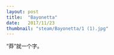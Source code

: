 ```yaml
---
layout: post
title:  "Bayonetta"
date:   2017/11/23
thumbnail: "steam/Bayonetta/1 (1).jpg"
---
```


“莽”就一个字。